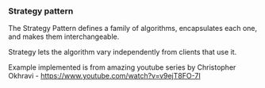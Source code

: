 ### Strategy pattern
The Strategy Pattern defines a family of algorithms, encapsulates each one, and makes them interchangeable. 

Strategy lets the algorithm vary independently from clients that use it.

Example implemented is from amazing youtube series by Christopher Okhravi -
https://www.youtube.com/watch?v=v9ejT8FO-7I